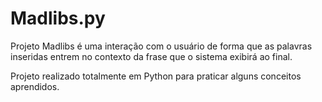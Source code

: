 # Madlibs.py

Projeto Madlibs é uma interação com o usuário de forma que as palavras inseridas entrem no contexto da frase que o sistema exibirá ao final.

Projeto realizado totalmente em Python para praticar alguns conceitos aprendidos.
